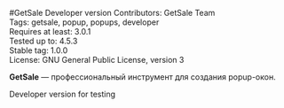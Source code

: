 #GetSale Developer version
Contributors: GetSale Team  
Tags: getsale, popup, popups, developer  
Requires at least: 3.0.1  
Tested up to: 4.5.3  
Stable tag: 1.0.0  
License: GNU General Public License, version 3  

**GetSale** &mdash; профессиональный инструмент для создания popup-окон.

Developer version for testing
